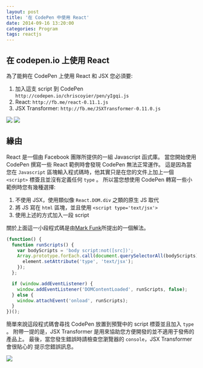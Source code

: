 ```yaml
---
layout: post
title: '在 CodePen 中使用 React'
date: 2014-09-16 13:20:00
categories: Program
tags: reactjs
---
```


## 在 codepen.io 上使用 React
為了能夠在 CodePen 上使用 React 和 JSX 您必須要:

1. 加入這支 script 到 CodePen `http://codepen.io/chriscoyier/pen/yIgqi.js`
2. React: `http://fb.me/react-0.11.1.js`
3. JSX Transformer: `http://fb.me/JSXTransformer-0.11.0.js`

<!--more-->

![](http://i.imgur.com/kEvEjr2.png?1)
![](http://i.imgur.com/Yke1r46.png)

## 緣由
React 是一個由 Facebook 團隊所提供的一組 Javascript 函式庫。
當您開始使用 CodePen 撰寫一些 React 範例時會發現 CodePen 無法正常運作。
這是因為當您在 `Javascript` 區塊輸入程式碼時，他其實只是在您的文件上加上一個
`<script>` 標簽且並沒有定義任何 `type` 。
所以當您想使用 CodePen 轉寫一些小範例時您有幾種選擇:
1. 不使用 JSX，使用類似像 `React.DOM.div` 之類的原生 JS 取代
2. 將 JS 寫在 `html` 區塊，並且使用 `<script type='text/jsx'>`
3. 使用上述的方式加入一段 script

關於上面這一小段程式碼是由[Mark Funk](http://codepen.io/mfunkie/)所提出的一個解法。

~~~js
(function() {
  function runScripts() {
    var bodyScripts = 'body script:not([src])';
    Array.prototype.forEach.call(document.querySelectorAll(bodyScripts), function setJSXType(element) {
      element.setAttribute('type', 'text/jsx');
    });
  };

  if (window.addEventListener) {
    window.addEventListener('DOMContentLoaded', runScripts, false);
  } else {
    window.attachEvent('onload', runScripts);
  }
})();
~~~

簡單來說這段程式碼會尋找 CodePen 放置到預覽中的 script 標簽並且加入 `type` 。
附帶一提的是，JSX Transformer 是用來協助您方便開發的並不適用于發佈的產品上。
最後，當您發生錯誤時請檢查您瀏覽器的 `console`，JSX Transformer 會很貼心的
提示您錯誤訊息。

![](http://i.imgur.com/yjSKQod.png)
